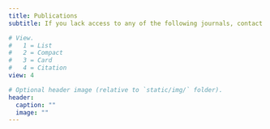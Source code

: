 ```yaml
---
title: Publications
subtitle: If you lack access to any of the following journals, contact [Alex](https://vargolab.netlify.com/authors/alex/) for a PDF copy of the article.

# View.
#   1 = List
#   2 = Compact
#   3 = Card
#   4 = Citation
view: 4

# Optional header image (relative to `static/img/` folder).
header:
  caption: ""
  image: ""
---
```

